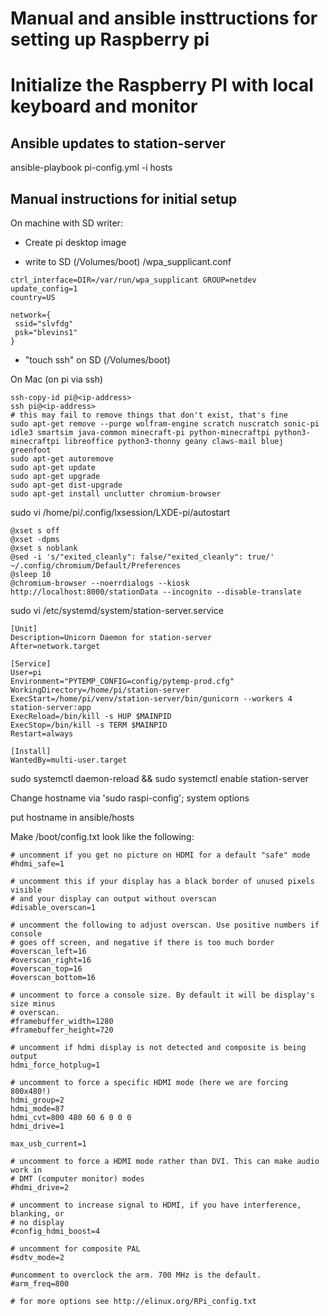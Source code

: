 # Manual and ansible insttructions for setting up Raspberry pi
# Initialize the Raspberry PI with local keyboard and monitor

## Ansible updates to station-server

ansible-playbook pi-config.yml -i hosts

## Manual instructions for initial setup

On machine with SD writer:
- Create pi desktop image

- write to SD (/Volumes/boot) /wpa_supplicant.conf

```
ctrl_interface=DIR=/var/run/wpa_supplicant GROUP=netdev
update_config=1
country=US

network={
 ssid="slvfdg"
 psk="blevins1"
}
```

- "touch ssh" on SD (/Volumes/boot)



On Mac (on pi via ssh)
```
ssh-copy-id pi@<ip-address>
ssh pi@<ip-address>
# this may fail to remove things that don't exist, that's fine
sudo apt-get remove --purge wolfram-engine scratch nuscratch sonic-pi idle3 smartsim java-common minecraft-pi python-minecraftpi python3-minecraftpi libreoffice python3-thonny geany claws-mail bluej greenfoot
sudo apt-get autoremove
sudo apt-get update
sudo apt-get upgrade
sudo apt-get dist-upgrade
sudo apt-get install unclutter chromium-browser
```

sudo vi /home/pi/.config/lxsession/LXDE-pi/autostart
```
@xset s off
@xset -dpms
@xset s noblank
@sed -i 's/"exited_cleanly": false/"exited_cleanly": true/' ~/.config/chromium/Default/Preferences
@sleep 10
@chromium-browser --noerrdialogs --kiosk http://localhost:8000/stationData --incognito --disable-translate
```

sudo vi /etc/systemd/system/station-server.service
```
[Unit]
Description=Unicorn Daemon for station-server
After=network.target

[Service]
User=pi
Environment="PYTEMP_CONFIG=config/pytemp-prod.cfg"
WorkingDirectory=/home/pi/station-server
ExecStart=/home/pi/venv/station-server/bin/gunicorn --workers 4 station-server:app
ExecReload=/bin/kill -s HUP $MAINPID
ExecStop=/bin/kill -s TERM $MAINPID
Restart=always

[Install]
WantedBy=multi-user.target
```

sudo systemctl daemon-reload && sudo systemctl enable station-server

Change hostname via 'sudo raspi-config'; system options

put hostname in ansible/hosts

Make /boot/config.txt look like the following:
```
# uncomment if you get no picture on HDMI for a default "safe" mode
#hdmi_safe=1

# uncomment this if your display has a black border of unused pixels visible
# and your display can output without overscan
#disable_overscan=1

# uncomment the following to adjust overscan. Use positive numbers if console
# goes off screen, and negative if there is too much border
#overscan_left=16
#overscan_right=16
#overscan_top=16
#overscan_bottom=16

# uncomment to force a console size. By default it will be display's size minus
# overscan.
#framebuffer_width=1280
#framebuffer_height=720

# uncomment if hdmi display is not detected and composite is being output
hdmi_force_hotplug=1

# uncomment to force a specific HDMI mode (here we are forcing 800x480!)
hdmi_group=2
hdmi_mode=87
hdmi_cvt=800 480 60 6 0 0 0
hdmi_drive=1

max_usb_current=1

# uncomment to force a HDMI mode rather than DVI. This can make audio work in
# DMT (computer monitor) modes
#hdmi_drive=2

# uncomment to increase signal to HDMI, if you have interference, blanking, or
# no display
#config_hdmi_boost=4

# uncomment for composite PAL
#sdtv_mode=2

#uncomment to overclock the arm. 700 MHz is the default.
#arm_freq=800

# for more options see http://elinux.org/RPi_config.txt
```
